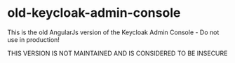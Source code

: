 # old-keycloak-admin-console
This is the old AngularJs version of the Keycloak Admin Console - Do not use in production!

THIS VERSION IS NOT MAINTAINED AND IS CONSIDERED TO BE INSECURE
